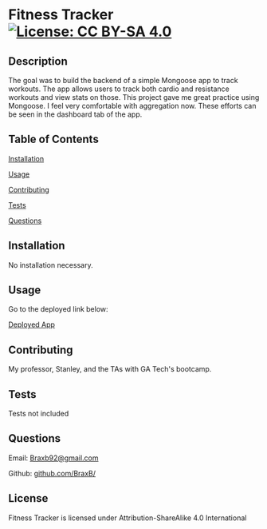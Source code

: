 
# Fitness Tracker [![License: CC BY-SA 4.0](https://img.shields.io/badge/License-CC%20BY--SA%204.0-lightgrey.svg)](http://creativecommons.org/licenses/by-sa/4.0/)

## Description

The goal was to build the backend of a simple Mongoose app to track workouts.
The app allows users to track both cardio and resistance workouts and view stats on those. 
This project gave me great practice using Mongoose. I feel very comfortable with aggregation now. These efforts can be seen in the dashboard tab of the app.

## Table of Contents

[Installation](#Installation)

[Usage](#Usage)

[Contributing](#Contributing)

[Tests](#Tests)

[Questions](#Questions)

## Installation

<a id='Installation'></a>

No installation necessary. 

## Usage

<a id='Usage'></a>

Go to the deployed link below:

[Deployed App](https://hidden-wave-39538.herokuapp.com/)

## Contributing

<a id='Contributing'></a>

My professor, Stanley, and the TAs with GA Tech's bootcamp.

## Tests

<a id='Tests'></a>

Tests not included

## Questions

<a id='Questions'></a>

Email: Braxb92@gmail.com

Github: [github.com/BraxB/](https://github.com/BraxB/)

## License

Fitness Tracker is licensed under Attribution-ShareAlike 4.0 International
